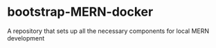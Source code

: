 # bootstrap-MERN-docker
A repository that sets up all the necessary components for local MERN development
